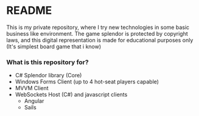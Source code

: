 # README #

This is my private repository, where I try new technologies in some basic business like environment. The game splendor is protected by copyright laws, and this digital representation is made for educational purposes only (It's simplest board game that i know)

### What is this repository for? ###

* C# Splendor library (Core)
* Windows Forms Client (up to 4 hot-seat players capable) 
* MVVM Client
* WebSockets Host (C#) and javascript clients 
    * Angular
    * Sails